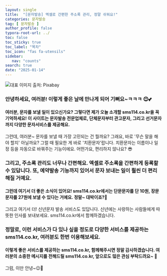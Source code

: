 ```yaml
---
layout: single
title:  "[문자발송] 엑셀로 간편한 주소록 관리, 정말 쉬워요!"
categories: 문자발송
tag: [ 문자발송 ]
author_profile: false
typora-root-url: ../
toc: false
toc_sticky: true
toc_label: "목차"
toc_icon: "fas fa-utensils"
sidebar:
   nav: "counts"
search: true
date: "2025-01-14"
---
```


![대표 이미지](https://pixabay.com/get/g4ee701a0f8703d3e942c5c24740c0f54ed84bdf417ffa74b9cb12116389c979c161752a6d5cb121c8edd4415c9c1f1db30cb9c338746af31b9156f19231b0336_640.jpg) 출처: Pixabay <!-- Markdown 이미지 삽입 -->

### 안녕하세요, 여러분! 이렇게 좋은 날에 만나게 되어 기뻐요~ㅋㅋㅋ 😊💕

#### 여러분, 문자를 보낼 일이 있으신가요? 그렇다면 제가 오늘 소개할 sms114.co.kr을 꼭 기억하세요! 이 사이트는 문자발송 전문업체로, 단체문자부터 관고문자, 그리고 선거문자까지 다양한 문자서비스를 제공해요. 

그런데, 여러분~ 문자를 보낼 때 가장 고민되는 건 뭘까요? 그래요, 바로 '무슨 말을 해야 할지' 아닐까요? 그럴 때 필요한 게 바로 '치환문자'랍니다. 치환문자는 이름이나 일정 등을 자동으로 바꿔주는 기능이에요. 어떤가요, 편리하지 않나요? 😎

### 그리고, 주소록 관리도 너무나 간편해요. 엑셀로 주소록을 간편하게 등록할 수 있답니다. 또, 예약발송 기능까지 있어서 문자 보내는 일이 훨씬 더 편리해질 거예요. 

#### 그런데 여기서 더 좋은 소식이 있어요! sms114.co.kr에서는 단문문자를 단 10원, 장문문자를 27원에 보낼 수 있다는 거예요. 정말~ 대박이죠?🎉

그리고 여기서 더! 신년문자 발송 서비스도 있답니다. 신년에는 사랑하는 사람들에게 따뜻한 인사를 보내보세요. sms114.co.kr에서 함께하겠습니다. 

### 정말로, 이런 서비스가 다 있나 싶을 정도로 다양한 서비스를 제공하는 sms114.co.kr, 여러분도 한번 이용해보세요. 

#### 이렇게 좋은 서비스를 제공하는 sms114.co.kr, 함께해주시면 정말 감사하겠습니다. 여러분의 소중한 메시지를 전해드릴 sms114.co.kr, 앞으로도 많은 관심 부탁드려요~ 💖

그럼, 이만 안녕~😉👋
